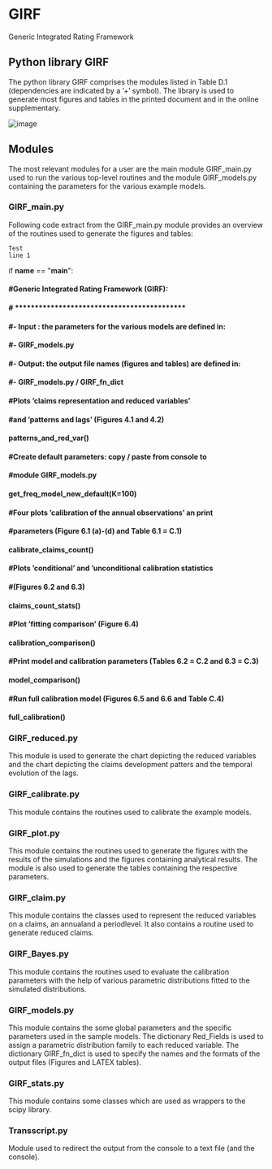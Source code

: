 # GIRF
Generic Integrated Rating Framework

## Python library GIRF
The python library GIRF comprises the modules listed in Table D.1 (dependencies are indicated by a ’+’ symbol). The library is used to generate most figures and tables in the printed document and in the online supplementary.

![image](https://github.com/Steivan/GIRF/assets/87634614/d6b37781-4ca4-4715-84a8-451840c29cec)

## Modules
The most relevant modules for a user are the main module GIRF_main.py used to run the various top-level routines and the module GIRF_models.py containing the parameters for the various example models.

### GIRF_main.py
Following code extract from the GIRF_main.py module provides an overview of the routines used to generate the figures and tables:

``Test``  
``line 1``  

 if __name__ == "__main__":
#### #Generic Integrated Rating Framework (GIRF):
#### # *******************************************
#### #- Input : the parameters for the various models are defined in:
#### #- GIRF_models.py
#### #- Output: the output file names (figures and tables) are defined in:
#### #- GIRF_models.py / GIRF_fn_dict
#### #Plots ’claims representation and reduced variables’
#### #and ’patterns and lags’ (Figures 4.1 and 4.2)
#### patterns_and_red_var()
#### #Create default parameters: copy / paste from console to
#### #module GIRF_models.py
#### get_freq_model_new_default(K=100)
#### #Four plots ’calibration of the annual observations’ an print
#### #parameters (Figure 6.1 (a)-(d) and Table 6.1 = C.1)
#### calibrate_claims_count()
#### #Plots ’conditional’ and ’unconditional calibration statistics
#### #(Figures 6.2 and 6.3)
#### claims_count_stats()
#### #Plot ’fitting comparison’ (Figure 6.4)
#### calibration_comparison()
#### #Print model and calibration parameters (Tables 6.2 = C.2 and 6.3 = C.3)
#### model_comparison()
#### #Run full calibration model (Figures 6.5 and 6.6 and Table C.4)
#### full_calibration()

### GIRF_reduced.py
This module is used to generate the chart depicting the reduced variables and the chart depicting the claims development patters and the temporal evolution of the lags.

### GIRF_calibrate.py
This module contains the routines used to calibrate the example models.

### GIRF_plot.py
This module contains the routines used to generate the figures with the results of the simulations and the figures containing analytical results. The module is also used to generate the tables containing the respective parameters.

### GIRF_claim.py
This module contains the classes used to represent the reduced variables on a claims, an annualand a periodlevel. It also contains a routine used to generate reduced claims.

### GIRF_Bayes.py
This module contains the routines used to evaluate the calibration parameters with the help of various parametric distributions fitted to the simulated distributions.

### GIRF_models.py
This module contains the some global parameters and the specific parameters used in the sample models. The dictionary Red_Fields is used to assign a parametric distribution family to each reduced variable. The dictionary GIRF_fn_dict is used to specify the names and the formats of the output files (Figures and LATEX tables).

### GIRF_stats.py
This module contains some classes which are used as wrappers to the scipy library.

### Transscript.py
Module used to redirect the output from the console to a text file (and the console).
